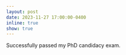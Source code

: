 ```yaml
---
layout: post
date: 2023-11-27 17:00:00-0400
inline: true
show: true
---
```


Successfully passed my PhD candidacy exam.
